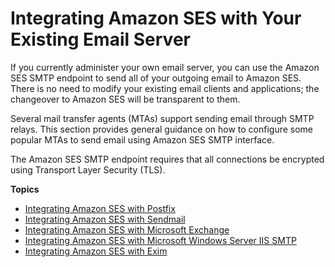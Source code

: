 # Integrating Amazon SES with Your Existing Email Server<a name="send-email-smtp-existing-server"></a>

If you currently administer your own email server, you can use the Amazon SES SMTP endpoint to send all of your outgoing email to Amazon SES\. There is no need to modify your existing email clients and applications; the changeover to Amazon SES will be transparent to them\.

Several mail transfer agents \(MTAs\) support sending email through SMTP relays\. This section provides general guidance on how to configure some popular MTAs to send email using Amazon SES SMTP interface\.

The Amazon SES SMTP endpoint requires that all connections be encrypted using Transport Layer Security \(TLS\)\.

**Topics**
+ [Integrating Amazon SES with Postfix](postfix.md)
+ [Integrating Amazon SES with Sendmail](send-email-sendmail.md)
+ [Integrating Amazon SES with Microsoft Exchange](send-email-exchange.md)
+ [Integrating Amazon SES with Microsoft Windows Server IIS SMTP](send-email-windows-server.md)
+ [Integrating Amazon SES with Exim](send-email-exim.md)